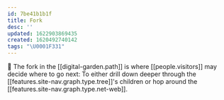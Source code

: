 ```yaml
---
id: 7be41b1b1f
title: Fork
desc: ''
updated: 1622903869435
created: 1620492740142
tags: "\U0001F331"
---
```

🚏 The fork in the [[digital-garden.path]] is where [[people.visitors]] may decide where to go next: To either drill down deeper through the [[features.site-nav.graph.type.tree]]'s children or hop around the [[features.site-nav.graph.type.net-web]].

